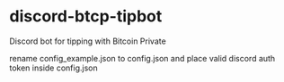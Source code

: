 # discord-btcp-tipbot

Discord bot for tipping with Bitcoin Private


rename config_example.json to config.json and place valid discord auth token inside config.json
